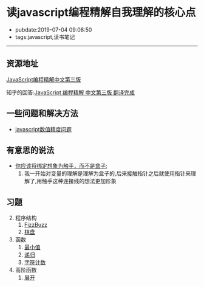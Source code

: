 # 读javascript编程精解自我理解的核心点

- pubdate:2019-07-04 09:08:50
- tags:javascript,读书笔记

---------

## 资源地址

[JavaScript编程精解中文第三版](https://legacy.gitbook.com/book/wizardforcel/eloquent-js-3e/details)

知乎的回答:[JavaScript 编程精解 中文第三版 翻译完成](https://zhuanlan.zhihu.com/p/37881866)

## 一些问题和解决方法

- [javascript数值精度问题](./javascript数值问题)

## 有意思的说法

- [你应该将绑定想象为触手，而不是盒子](https://wizardforcel.gitbooks.io/eloquent-js-3e/content/2.html#绑定);
    1. 我一开始对变量的理解是理解为盒子的,后来接触指针之后就使用指针来理解了,用触手这种连接线的想法更加形象

## 习题

2. 程序结构
    1. [FizzBuzz](./习题/fizzbuzz)
    2. [棋盘](./习题/棋盘)
3. 函数
    1. [最小值](./习题/最小值)
    2. [递归](./习题/递归)
    3. [字符计数](./习题/字符计数)
5. 高阶函数
    1. [展开](./习题/展开)
